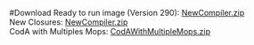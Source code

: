 #Download
Ready to run image (Version 290): [NewCompiler.zip](/download/newcompiler/NewCompiler.zip)
<br>
New Closures: [NewCompiler.zip](/download/newcompiler/NewCompilerInProgress.zip)
<br>
CodA with Multiples Mops: [CodAWithMultipleMops.zip](/download/newcompiler/CodAWithMultipleMops.zip)
